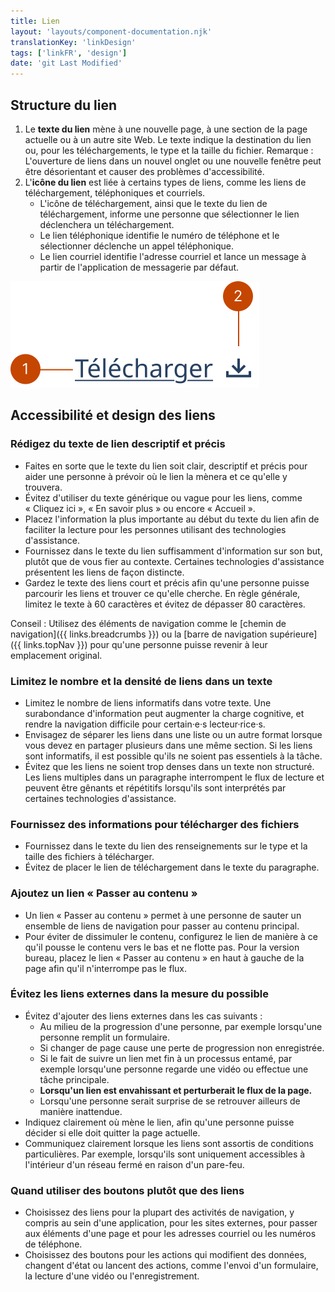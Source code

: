 ```yaml
---
title: Lien
layout: 'layouts/component-documentation.njk'
translationKey: 'linkDesign'
tags: ['linkFR', 'design']
date: 'git Last Modified'
---
```


## Structure du lien

<ol class="anatomy-list">
  <li>Le <strong>texte du lien</strong> mène à une nouvelle page, à une section de la page actuelle ou à un autre site Web. Le texte indique la destination du lien ou, pour les téléchargements, le type et la taille du fichier. Remarque : L'ouverture de liens dans un nouvel onglet ou une nouvelle fenêtre peut être désorientant et causer des problèmes d'accessibilité. </li>
  <li>
    L'<strong>icône du lien</strong> est liée à certains types de liens, comme les liens de téléchargement, téléphoniques et courriels.
    <ul class="mt-300">
      <li>L'icône de téléchargement, ainsi que le texte du lien de téléchargement, informe une personne que sélectionner le lien déclenchera un téléchargement.</li>
      <li>Le lien téléphonique identifie le numéro de téléphone et le sélectionner déclenche un appel téléphonique.</li>
      <li>Le lien courriel identifie l'adresse courriel et lance un message à partir de l'application de messagerie par défaut.</li>
    </ul>
  </li>
</ol>

<img class="b-sm b-default p-300" src="/images/fr/components/anatomy/gcds-link-anatomy.svg" alt="Une étiquette soulignée pour indiquer qu'il s'agit d'un lien interactif que l'on peut suivre. Une icône avec une flèche pointant vers le bas se trouve à droite du lien." />

## Accessibilité et design des liens

### Rédigez du texte de lien descriptif et précis

- Faites en sorte que le texte du lien soit clair, descriptif et précis pour aider une personne à prévoir où le lien la mènera et ce qu'elle y trouvera.
- Évitez d'utiliser du texte générique ou vague pour les liens, comme «&nbsp;Cliquez ici&nbsp;», «&nbsp;En savoir plus&nbsp;» ou encore «&nbsp;Accueil&nbsp;».
- Placez l'information la plus importante au début du texte du lien afin de faciliter la lecture pour les personnes utilisant des technologies d'assistance.
- Fournissez dans le texte du lien suffisamment d'information sur son but, plutôt que de vous fier au contexte. Certaines technologies d'assistance présentent les liens de façon distincte.
- Gardez le texte des liens court et précis afin qu'une personne puisse parcourir les liens et trouver ce qu'elle cherche. En règle générale, limitez le texte à 60 caractères et évitez de dépasser 80 caractères.

Conseil : Utilisez des éléments de navigation comme le [chemin de navigation]({{ links.breadcrumbs }}) ou la [barre de navigation supérieure]({{ links.topNav }}) pour qu'une personne puisse revenir à leur emplacement original.

### Limitez le nombre et la densité de liens dans un texte

- Limitez le nombre de liens informatifs dans votre texte. Une surabondance d'information peut augmenter la charge cognitive, et rendre la navigation difficile pour certain·e·s lecteur·rice·s.
- Envisagez de séparer les liens dans une liste ou un autre format lorsque vous devez en partager plusieurs dans une même section. Si les liens sont informatifs, il est possible qu'ils ne soient pas essentiels à la tâche.
- Évitez que les liens ne soient trop denses dans un texte non structuré. Les liens multiples dans un paragraphe interrompent le flux de lecture et peuvent être gênants et répétitifs lorsqu'ils sont interprétés par certaines technologies d'assistance.

### Fournissez des informations pour télécharger des fichiers

- Fournissez dans le texte du lien des renseignements sur le type et la taille des fichiers à télécharger.
- Évitez de placer le lien de téléchargement dans le texte du paragraphe.

### Ajoutez un lien «&nbsp;Passer au contenu&nbsp;»

- Un lien «&nbsp;Passer au contenu&nbsp;» permet à une personne de sauter un ensemble de liens de navigation pour passer au contenu principal.
- Pour éviter de dissimuler le contenu, configurez le lien de manière à ce qu'il pousse le contenu vers le bas et ne flotte pas. Pour la version bureau, placez le lien «&nbsp;Passer au contenu&nbsp;» en haut à gauche de la page afin qu'il n'interrompe pas le flux.

### Évitez les liens externes dans la mesure du possible

- Évitez d'ajouter des liens externes dans les cas suivants :
  - Au milieu de la progression d'une personne, par exemple lorsqu'une personne remplit un formulaire.
  - Si changer de page cause une perte de progression non enregistrée.
  - Si le fait de suivre un lien met fin à un processus entamé, par exemple lorsqu'une personne regarde une vidéo ou effectue une tâche principale.
  - **Lorsqu'un lien est envahissant et perturberait le flux de la page.**
  - Lorsqu'une personne serait surprise de se retrouver ailleurs de manière inattendue.
- Indiquez clairement où mène le lien, afin qu'une personne puisse décider si elle doit quitter la page actuelle.
- Communiquez clairement lorsque les liens sont assortis de conditions particulières. Par exemple, lorsqu'ils sont uniquement accessibles à l'intérieur d'un réseau fermé en raison d'un pare-feu.

### Quand utiliser des boutons plutôt que des liens

- Choisissez des liens pour la plupart des activités de navigation, y compris au sein d'une application, pour les sites externes, pour passer aux éléments d'une page et pour les adresses courriel ou les numéros de téléphone.
- Choisissez des boutons pour les actions qui modifient des données, changent d'état ou lancent des actions, comme l'envoi d'un formulaire, la lecture d'une vidéo ou l'enregistrement.
